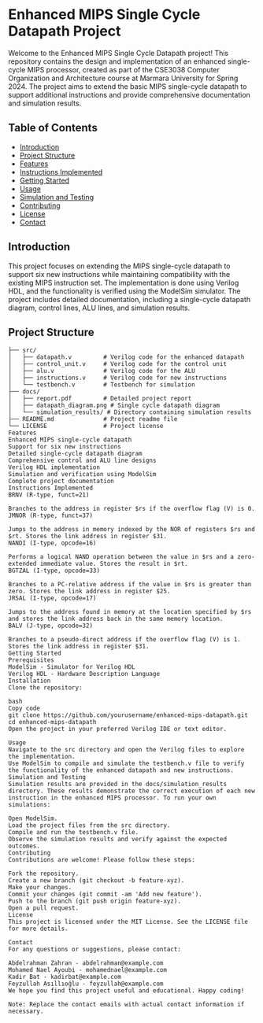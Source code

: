 # Enhanced MIPS Single Cycle Datapath Project

Welcome to the Enhanced MIPS Single Cycle Datapath project! This repository contains the design and implementation of an enhanced single-cycle MIPS processor, created as part of the CSE3038 Computer Organization and Architecture course at Marmara University for Spring 2024. The project aims to extend the basic MIPS single-cycle datapath to support additional instructions and provide comprehensive documentation and simulation results.

## Table of Contents

- [Introduction](#introduction)
- [Project Structure](#project-structure)
- [Features](#features)
- [Instructions Implemented](#instructions-implemented)
- [Getting Started](#getting-started)
- [Usage](#usage)
- [Simulation and Testing](#simulation-and-testing)
- [Contributing](#contributing)
- [License](#license)
- [Contact](#contact)

## Introduction

This project focuses on extending the MIPS single-cycle datapath to support six new instructions while maintaining compatibility with the existing MIPS instruction set. The implementation is done using Verilog HDL, and the functionality is verified using the ModelSim simulator. The project includes detailed documentation, including a single-cycle datapath diagram, control lines, ALU lines, and simulation results.

## Project Structure

```plaintext
├── src/
│   ├── datapath.v         # Verilog code for the enhanced datapath
│   ├── control_unit.v     # Verilog code for the control unit
│   ├── alu.v              # Verilog code for the ALU
│   ├── instructions.v     # Verilog code for new instructions
│   └── testbench.v        # Testbench for simulation
├── docs/
│   ├── report.pdf         # Detailed project report
│   ├── datapath_diagram.png # Single cycle datapath diagram
│   └── simulation_results/ # Directory containing simulation results
├── README.md              # Project readme file
└── LICENSE                # Project license
Features
Enhanced MIPS single-cycle datapath
Support for six new instructions
Detailed single-cycle datapath diagram
Comprehensive control and ALU line designs
Verilog HDL implementation
Simulation and verification using ModelSim
Complete project documentation
Instructions Implemented
BRNV (R-type, funct=21)

Branches to the address in register $rs if the overflow flag (V) is 0.
JMNOR (R-type, funct=37)

Jumps to the address in memory indexed by the NOR of registers $rs and $rt. Stores the link address in register $31.
NANDI (I-type, opcode=16)

Performs a logical NAND operation between the value in $rs and a zero-extended immediate value. Stores the result in $rt.
BGTZAL (I-type, opcode=33)

Branches to a PC-relative address if the value in $rs is greater than zero. Stores the link address in register $25.
JRSAL (I-type, opcode=17)

Jumps to the address found in memory at the location specified by $rs and stores the link address back in the same memory location.
BALV (J-type, opcode=32)

Branches to a pseudo-direct address if the overflow flag (V) is 1. Stores the link address in register $31.
Getting Started
Prerequisites
ModelSim - Simulator for Verilog HDL
Verilog HDL - Hardware Description Language
Installation
Clone the repository:

bash
Copy code
git clone https://github.com/yourusername/enhanced-mips-datapath.git
cd enhanced-mips-datapath
Open the project in your preferred Verilog IDE or text editor.

Usage
Navigate to the src directory and open the Verilog files to explore the implementation.
Use ModelSim to compile and simulate the testbench.v file to verify the functionality of the enhanced datapath and new instructions.
Simulation and Testing
Simulation results are provided in the docs/simulation_results directory. These results demonstrate the correct execution of each new instruction in the enhanced MIPS processor. To run your own simulations:

Open ModelSim.
Load the project files from the src directory.
Compile and run the testbench.v file.
Observe the simulation results and verify against the expected outcomes.
Contributing
Contributions are welcome! Please follow these steps:

Fork the repository.
Create a new branch (git checkout -b feature-xyz).
Make your changes.
Commit your changes (git commit -am 'Add new feature').
Push to the branch (git push origin feature-xyz).
Open a pull request.
License
This project is licensed under the MIT License. See the LICENSE file for more details.

Contact
For any questions or suggestions, please contact:

Abdelrahman Zahran - abdelrahman@example.com
Mohamed Nael Ayoubi - mohamednael@example.com
Kadir Bat - kadirbat@example.com
Feyzullah Asıllıoğlu - feyzullah@example.com
We hope you find this project useful and educational. Happy coding!

Note: Replace the contact emails with actual contact information if necessary.
